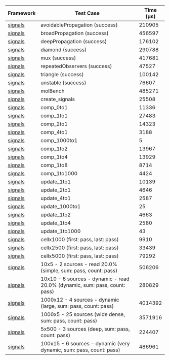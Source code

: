 | Framework | Test Case | Time (μs) |
| --- | --- | --- |
| [signals](https://github.com/rodydavis/signals.dart) | avoidablePropagation (success) | 210905 |
| [signals](https://github.com/rodydavis/signals.dart) | broadPropagation (success) | 456597 |
| [signals](https://github.com/rodydavis/signals.dart) | deepPropagation (success) | 176102 |
| [signals](https://github.com/rodydavis/signals.dart) | diamond (success) | 290788 |
| [signals](https://github.com/rodydavis/signals.dart) | mux (success) | 417681 |
| [signals](https://github.com/rodydavis/signals.dart) | repeatedObservers (success) | 47527 |
| [signals](https://github.com/rodydavis/signals.dart) | triangle (success) | 100142 |
| [signals](https://github.com/rodydavis/signals.dart) | unstable (success) | 76607 |
| [signals](https://github.com/rodydavis/signals.dart) | molBench | 485271 |
| [signals](https://github.com/rodydavis/signals.dart) | create_signals | 25508 |
| [signals](https://github.com/rodydavis/signals.dart) | comp_0to1 | 11336 |
| [signals](https://github.com/rodydavis/signals.dart) | comp_1to1 | 27483 |
| [signals](https://github.com/rodydavis/signals.dart) | comp_2to1 | 14323 |
| [signals](https://github.com/rodydavis/signals.dart) | comp_4to1 | 3188 |
| [signals](https://github.com/rodydavis/signals.dart) | comp_1000to1 | 5 |
| [signals](https://github.com/rodydavis/signals.dart) | comp_1to2 | 13967 |
| [signals](https://github.com/rodydavis/signals.dart) | comp_1to4 | 13929 |
| [signals](https://github.com/rodydavis/signals.dart) | comp_1to8 | 8714 |
| [signals](https://github.com/rodydavis/signals.dart) | comp_1to1000 | 4424 |
| [signals](https://github.com/rodydavis/signals.dart) | update_1to1 | 10139 |
| [signals](https://github.com/rodydavis/signals.dart) | update_2to1 | 4646 |
| [signals](https://github.com/rodydavis/signals.dart) | update_4to1 | 2587 |
| [signals](https://github.com/rodydavis/signals.dart) | update_1000to1 | 25 |
| [signals](https://github.com/rodydavis/signals.dart) | update_1to2 | 4663 |
| [signals](https://github.com/rodydavis/signals.dart) | update_1to4 | 2580 |
| [signals](https://github.com/rodydavis/signals.dart) | update_1to1000 | 43 |
| [signals](https://github.com/rodydavis/signals.dart) | cellx1000 (first: pass, last: pass) | 9910 |
| [signals](https://github.com/rodydavis/signals.dart) | cellx2500 (first: pass, last: pass) | 33439 |
| [signals](https://github.com/rodydavis/signals.dart) | cellx5000 (first: pass, last: pass) | 79292 |
| [signals](https://github.com/rodydavis/signals.dart) | 10x5 - 2 sources - read 20.0% (simple, sum: pass, count: pass) | 506206 |
| [signals](https://github.com/rodydavis/signals.dart) | 10x10 - 6 sources - dynamic - read 20.0% (dynamic, sum: pass, count: pass) | 280829 |
| [signals](https://github.com/rodydavis/signals.dart) | 1000x12 - 4 sources - dynamic (large, sum: pass, count: pass) | 4014392 |
| [signals](https://github.com/rodydavis/signals.dart) | 1000x5 - 25 sources (wide dense, sum: pass, count: pass) | 3571916 |
| [signals](https://github.com/rodydavis/signals.dart) | 5x500 - 3 sources (deep, sum: pass, count: pass) | 224407 |
| [signals](https://github.com/rodydavis/signals.dart) | 100x15 - 6 sources - dynamic (very dynamic, sum: pass, count: pass) | 486961 |
